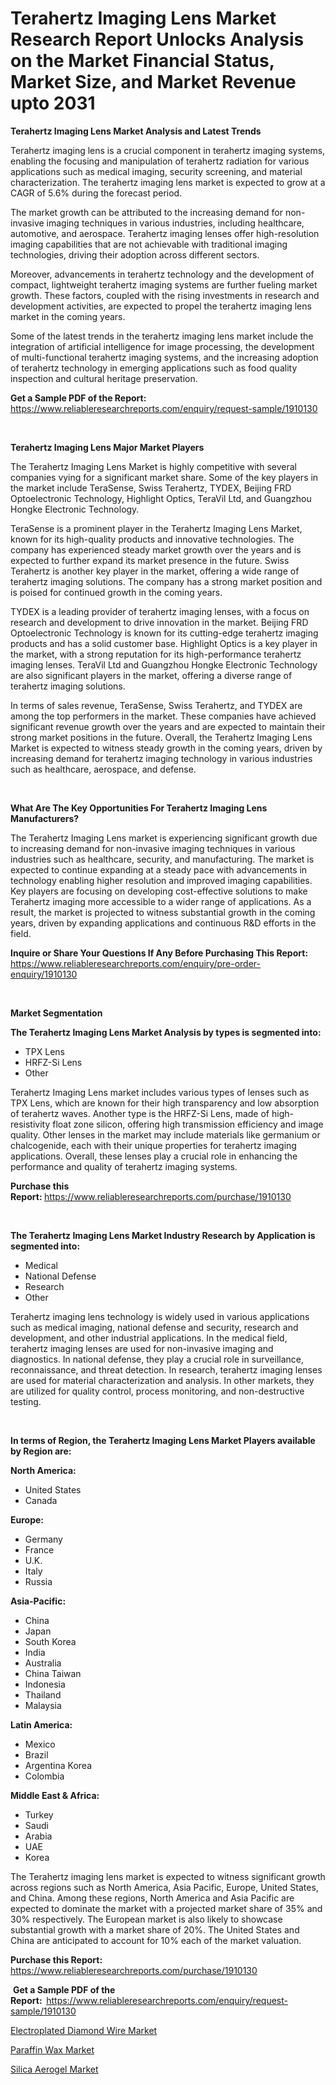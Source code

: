 <p><h1>Terahertz Imaging Lens Market Research Report Unlocks Analysis on the Market Financial Status, Market Size, and Market Revenue upto 2031</h1></p><p><strong>Terahertz Imaging Lens Market Analysis and Latest Trends</strong></p>
<p><p>Terahertz imaging lens is a crucial component in terahertz imaging systems, enabling the focusing and manipulation of terahertz radiation for various applications such as medical imaging, security screening, and material characterization. The terahertz imaging lens market is expected to grow at a CAGR of 5.6% during the forecast period. </p><p>The market growth can be attributed to the increasing demand for non-invasive imaging techniques in various industries, including healthcare, automotive, and aerospace. Terahertz imaging lenses offer high-resolution imaging capabilities that are not achievable with traditional imaging technologies, driving their adoption across different sectors. </p><p>Moreover, advancements in terahertz technology and the development of compact, lightweight terahertz imaging systems are further fueling market growth. These factors, coupled with the rising investments in research and development activities, are expected to propel the terahertz imaging lens market in the coming years.</p><p>Some of the latest trends in the terahertz imaging lens market include the integration of artificial intelligence for image processing, the development of multi-functional terahertz imaging systems, and the increasing adoption of terahertz technology in emerging applications such as food quality inspection and cultural heritage preservation.</p></p>
<p><strong>Get a Sample PDF of the Report:&nbsp;</strong> <a href="https://www.reliableresearchreports.com/enquiry/request-sample/1910130">https://www.reliableresearchreports.com/enquiry/request-sample/1910130</a></p>
<p>&nbsp;</p>
<p><strong>Terahertz Imaging Lens Major Market Players</strong></p>
<p><p>The Terahertz Imaging Lens Market is highly competitive with several companies vying for a significant market share. Some of the key players in the market include TeraSense, Swiss Terahertz, TYDEX, Beijing FRD Optoelectronic Technology, Highlight Optics, TeraVil Ltd, and Guangzhou Hongke Electronic Technology.</p><p>TeraSense is a prominent player in the Terahertz Imaging Lens Market, known for its high-quality products and innovative technologies. The company has experienced steady market growth over the years and is expected to further expand its market presence in the future. Swiss Terahertz is another key player in the market, offering a wide range of terahertz imaging solutions. The company has a strong market position and is poised for continued growth in the coming years.</p><p>TYDEX is a leading provider of terahertz imaging lenses, with a focus on research and development to drive innovation in the market. Beijing FRD Optoelectronic Technology is known for its cutting-edge terahertz imaging products and has a solid customer base. Highlight Optics is a key player in the market, with a strong reputation for its high-performance terahertz imaging lenses. TeraVil Ltd and Guangzhou Hongke Electronic Technology are also significant players in the market, offering a diverse range of terahertz imaging solutions.</p><p>In terms of sales revenue, TeraSense, Swiss Terahertz, and TYDEX are among the top performers in the market. These companies have achieved significant revenue growth over the years and are expected to maintain their strong market positions in the future. Overall, the Terahertz Imaging Lens Market is expected to witness steady growth in the coming years, driven by increasing demand for terahertz imaging technology in various industries such as healthcare, aerospace, and defense.</p></p>
<p>&nbsp;</p>
<p><strong>What Are The Key Opportunities For Terahertz Imaging Lens Manufacturers?</strong></p>
<p><p>The Terahertz Imaging Lens market is experiencing significant growth due to increasing demand for non-invasive imaging techniques in various industries such as healthcare, security, and manufacturing. The market is expected to continue expanding at a steady pace with advancements in technology enabling higher resolution and improved imaging capabilities. Key players are focusing on developing cost-effective solutions to make Terahertz imaging more accessible to a wider range of applications. As a result, the market is projected to witness substantial growth in the coming years, driven by expanding applications and continuous R&D efforts in the field.</p></p>
<p><strong>Inquire or Share Your Questions If Any Before Purchasing This Report:</strong> <a href="https://www.reliableresearchreports.com/enquiry/pre-order-enquiry/1910130">https://www.reliableresearchreports.com/enquiry/pre-order-enquiry/1910130</a></p>
<p>&nbsp;</p>
<p><strong>Market Segmentation</strong></p>
<p><strong>The Terahertz Imaging Lens Market Analysis by types is segmented into:</strong></p>
<p><ul><li>TPX Lens</li><li>HRFZ-Si Lens</li><li>Other</li></ul></p>
<p><p>Terahertz Imaging Lens market includes various types of lenses such as TPX Lens, which are known for their high transparency and low absorption of terahertz waves. Another type is the HRFZ-Si Lens, made of high-resistivity float zone silicon, offering high transmission efficiency and image quality. Other lenses in the market may include materials like germanium or chalcogenide, each with their unique properties for terahertz imaging applications. Overall, these lenses play a crucial role in enhancing the performance and quality of terahertz imaging systems.</p></p>
<p><strong>Purchase this Report:&nbsp;</strong><a href="https://www.reliableresearchreports.com/purchase/1910130">https://www.reliableresearchreports.com/purchase/1910130</a></p>
<p>&nbsp;</p>
<p><strong>The Terahertz Imaging Lens Market Industry Research by Application is segmented into:</strong></p>
<p><ul><li>Medical</li><li>National Defense</li><li>Research</li><li>Other</li></ul></p>
<p><p>Terahertz imaging lens technology is widely used in various applications such as medical imaging, national defense and security, research and development, and other industrial applications. In the medical field, terahertz imaging lenses are used for non-invasive imaging and diagnostics. In national defense, they play a crucial role in surveillance, reconnaissance, and threat detection. In research, terahertz imaging lenses are used for material characterization and analysis. In other markets, they are utilized for quality control, process monitoring, and non-destructive testing.</p></p>
<p>&nbsp;</p>
<p><strong>In terms of Region, the Terahertz Imaging Lens Market Players available by Region are:</strong></p>
<p>
    <p> <strong> North America: </strong>
        <ul>
            <li>United States</li>
            <li>Canada</li>
        </ul>
        </p> 
    <p> <strong> Europe: </strong>
        <ul>
            <li>Germany</li>
            <li>France</li>
            <li>U.K.</li>
            <li>Italy</li>
            <li>Russia</li>
        </ul>
        </p> 
    <p> <strong> Asia-Pacific: </strong>
        <ul>
            <li>China</li>
            <li>Japan</li>
            <li>South Korea</li>
            <li>India</li>
            <li>Australia</li>
            <li>China Taiwan</li>
            <li>Indonesia</li>
            <li>Thailand</li>
            <li>Malaysia</li>
        </ul>
        </p> 
    <p> <strong> Latin America: </strong>
        <ul>
            <li>Mexico</li>
            <li>Brazil</li>
            <li>Argentina Korea</li>
            <li>Colombia</li>
        </ul>
        </p> 
    <p> <strong> Middle East & Africa: </strong>
        <ul>
            <li>Turkey</li>
            <li>Saudi</li>
            <li>Arabia</li>
            <li>UAE</li>
            <li>Korea</li>
        </ul>
    </p>
    </p>
<p><p>The Terahertz imaging lens market is expected to witness significant growth across regions such as North America, Asia Pacific, Europe, United States, and China. Among these regions, North America and Asia Pacific are expected to dominate the market with a projected market share of 35% and 30% respectively. The European market is also likely to showcase substantial growth with a market share of 20%. The United States and China are anticipated to account for 10% each of the market valuation.</p></p>
<p><strong>Purchase this Report: </strong><a href="https://www.reliableresearchreports.com/purchase/1910130">https://www.reliableresearchreports.com/purchase/1910130</a></p>
<p>&nbsp;<strong>Get a Sample PDF of the Report:&nbsp;&nbsp;</strong><a href="https://www.reliableresearchreports.com/enquiry/request-sample/1910130">https://www.reliableresearchreports.com/enquiry/request-sample/1910130</a></p>
<p><strong></strong></p>
<p><p><a href="https://changeable-paste-463.notion.site/Electroplated-Diamond-Wire-Market-Size-Share-Trends-Analysis-Report-By-Material-By-Type-By-End--6383aafeb72e4d6da767a61aa4d85493">Electroplated Diamond Wire Market</a></p><p><a href="https://fuschia-pecorino-a6d.notion.site/Paraffin-Wax-Market-Size-and-Examines-its-Market-Scope-with-a-Primary-Focus-on-Growth-Opportunitie-3e7a4c0dd630426c9033cd0d1b237e77">Paraffin Wax Market</a></p><p><a href="https://skillful-vermicelli-b89.notion.site/Silica-Aerogel-Market-Centers-on-Aspects-such-as-Market-Growth-Market-Share-Market-Opportunity-an-5e572a258d0e438bbc3a2fee72979e33">Silica Aerogel Market</a></p></p>